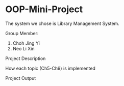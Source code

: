 # OOP-Mini-Project
The system we chose is Library Management System.

Group Member:
1. Choh Jing Yi
2. Neo Li Xin

Project Description

How each topic (Ch5-Ch9) is implemented

Project Output



